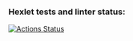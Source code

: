 ### Hexlet tests and linter status:
[![Actions Status](https://github.com/hawkprimarch/frontend-project-lvl2/workflows/hexlet-check/badge.svg)](https://github.com/hawkprimarch/frontend-project-lvl2/actions)
